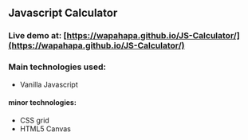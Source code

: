 ## Javascript Calculator

### Live demo at: [https://wapahapa.github.io/JS-Calculator/](https://wapahapa.github.io/JS-Calculator/)

### Main technologies used: 
- Vanilla Javascript

#### minor technologies: 
- CSS grid
- HTML5 Canvas
